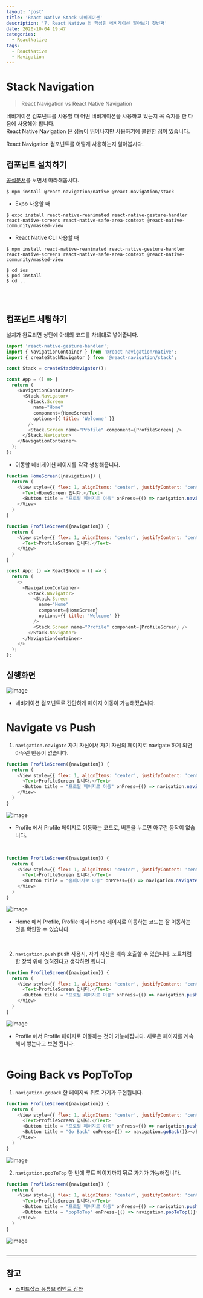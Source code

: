 ```yaml
---
layout: 'post'
title: 'React Native Stack 네비게이션'
description: '7. React Native 의 핵심인 네비게이션 알아보기 첫번째'
date: 2020-10-04 19:47
categories:
  - ReactNative
tags:
  - ReactNative
  - Navigation
---
```


# Stack Navigation
> React Navigation vs React Native Navigation

네비게이션 컴포넌트를 사용할 때 어떤 네비게이션을 사용하고 있는지 꼭 숙지를 한 다음에 사용해야 합니다.   
React Native Navigation 은 성능이 뛰어나지만 사용하기에 불편한 점이 있습니다. 


React Navigation 컴포넌트를 어떻게 사용하는지 알아봅시다. 


## 컴포넌트 설치하기 
[공식문서](https://reactnative.dev/docs/navigation)를 보면서 따라해봅시다. 

```
$ npm install @react-navigation/native @react-navigation/stack
```

* Expo 사용할 때 
```
$ expo install react-native-reanimated react-native-gesture-handler react-native-screens react-native-safe-area-context @react-native-community/masked-view
```

* React Native CLI 사용할 때
```
$ npm install react-native-reanimated react-native-gesture-handler react-native-screens react-native-safe-area-context @react-native-community/masked-view
```

```
$ cd ios
$ pod install
$ cd ..
```
<br/><br/>


## 컴포넌트 세팅하기
설치가 완료되면 상단에 아래의 코드를 차례대로 넣어줍니다. 
```javascript
import 'react-native-gesture-handler';
import { NavigationContainer } from '@react-navigation/native';
import { createStackNavigator } from '@react-navigation/stack';

const Stack = createStackNavigator();

const App = () => {
  return (
    <NavigationContainer>
      <Stack.Navigator>
        <Stack.Screen
          name="Home"
          component={HomeScreen}
          options={{ title: 'Welcome' }}
        />
        <Stack.Screen name="Profile" component={ProfileScreen} />
      </Stack.Navigator>
    </NavigationContainer>
  );
};
```

* 이동할 네비게이션 페이지를 각각 생성해줍니다. 

```javascript
function HomeScreen({navigation}) {
  return (
    <View style={{ flex: 1, alignItems: 'center', justifyContent: 'center' }}>
      <Text>HomeScreen 입니다.</Text>
      <Button title = "프로필 페이지로 이동" onPress={() => navigation.navigate('Profile')}></Button>
    </View>
  )
}

function ProfileScreen({navigation}) {
  return (
    <View style={{ flex: 1, alignItems: 'center', justifyContent: 'center' }}>
      <Text>ProfileScreen 입니다.</Text>
    </View>
  )
}

const App: () => React$Node = () => {
  return (
    <>
      <NavigationContainer>
        <Stack.Navigator>
          <Stack.Screen
            name="Home"
            component={HomeScreen}
            options={{ title: 'Welcome' }}
          />
          <Stack.Screen name="Profile" component={ProfileScreen} />
        </Stack.Navigator>
      </NavigationContainer>
    </>
  );
};
```

## 실행화면

![image](https://postfiles.pstatic.net/MjAyMDEwMDRfMjgz/MDAxNjAxODE3MjE5ODMy.KvCnHqRlNaW_Z4I0opLXFzfJGsCLkQXFvKCa7bVT9sgg.Rg0UQrFXd0EfLkkBrRnAf2SeluTNja64UrdOXXeMklYg.GIF.kid0739/Oct-04-2020_22-12-58.gif?type=w966)
* 네비게이션 컴포넌트로 간단하게 페이지 이동이 가능해졌습니다. 


# Navigate vs Push 


1. `navigation.navigate`
자기 자신에서 자기 자신의 페이지로 navigate 하게 되면 아무런 반응이 없습니다. 

```javascript
function ProfileScreen({navigation}) {
  return (
    <View style={{ flex: 1, alignItems: 'center', justifyContent: 'center' }}>
      <Text>ProfileScreen 입니다.</Text>
      <Button title = "프로필 페이지로 이동" onPress={() => navigation.navigate('Profile')}></Button>
    </View>
  )
}
```
![image](https://postfiles.pstatic.net/MjAyMDEwMDRfMTA5/MDAxNjAxODE3ODQ4NDQ5.QOfTnd_exyPGU-um9ex6jASUJecOSN8RZed2MR7M2Lgg.NU1mS7FuzMB3yp8TYP1b8yJnL5bvr-HbtmKIj6WqEPgg.GIF.kid0739/Oct-04-2020_22-22-56.gif?type=w966)

* Profile 에서 Profile 페이지로 이동하는 코드로, 버튼을 누르면 아무런 동작이 없습니다. 
<br/>

```javascript
function ProfileScreen({navigation}) {
  return (
    <View style={{ flex: 1, alignItems: 'center', justifyContent: 'center' }}>
      <Text>ProfileScreen 입니다.</Text>
      <Button title = "홈페이지로 이동" onPress={() => navigation.navigate('Home')}></Button>
    </View>
  )
}
```
![image](https://postfiles.pstatic.net/MjAyMDEwMDRfMjE0/MDAxNjAxODE3OTU3MjM0.wdeNdT9ccuSTJdtflyS0H-YXq0Ffp_4oDLqL_2JAceYg.pP1fxTiaN2rFMQhtxCXnunJlYR_nnA9aG9uyYUWCYdcg.GIF.kid0739/Oct-04-2020_22-25-31.gif?type=w966)

* Home 에서 Profile, Profile 에서 Home 페이지로 이동하는 코드는 잘 이동하는 것을 확인할 수 있습니다.  
<br/>

2. `navigation.push`
push 사용시, 자기 자신을 계속 호출할 수 있습니다. 노트처럼 한 장씩 위에 얹혀진다고 생각하면 됩니다. 

```javascript
function ProfileScreen({navigation}) {
  return (
    <View style={{ flex: 1, alignItems: 'center', justifyContent: 'center' }}>
      <Text>ProfileScreen 입니다.</Text>
      <Button title = "프로필 페이지로 이동" onPress={() => navigation.push('Profile')}></Button>
    </View>
  )
}
```

![image](https://postfiles.pstatic.net/MjAyMDEwMDRfMTIz/MDAxNjAxODE4MTEyNzE2.tW33Ad-YysZ6der5yS0s8A6XAJWYr4HJPmfeepT1x9Qg.AgBq9j4F5NY8HaUbdWitRxca4CuahmyJKO1wslsiv8kg.GIF.kid0739/Oct-04-2020_22-28-13.gif?type=w966)

* Profile 에서 Profile 페이지로 이동하는 것이 가능해집니다. 새로운 페이지를 계속해서 쌓는다고 보면 됩니다. 
<br/><br/>


# Going Back vs PopToTop

1. `navigation.goBack`
한 페이지씩 뒤로 가기가 구현됩니다. 


```javascript
function ProfileScreen({navigation}) {
  return (
    <View style={{ flex: 1, alignItems: 'center', justifyContent: 'center' }}>
      <Text>ProfileScreen 입니다.</Text>
      <Button title = "프로필 페이지로 이동" onPress={() => navigation.push('Profile')}></Button>
      <Button title = "Go Back" onPress={() => navigation.goBack()}></Button>
    </View>
  )
}
```

![image](https://postfiles.pstatic.net/MjAyMDEwMDRfMTcg/MDAxNjAxODE4NTA0NzM5.sNO2Coh2mzwoBcs9uDNG70rngMIglA__75VeI7EeyxYg.opDF0kar4XOIFr_Z0n4LI4Hb4tOHRDBFMATQGN_cRyog.GIF.kid0739/Oct-04-2020_22-34-24.gif?type=w966)
<br/>

2. `navigation.popToTop`
한 번에 루트 페이지까지 뒤로 가기가 가능해집니다.


```javascript
function ProfileScreen({navigation}) {
  return (
    <View style={{ flex: 1, alignItems: 'center', justifyContent: 'center' }}>
      <Text>ProfileScreen 입니다.</Text>
      <Button title = "프로필 페이지로 이동" onPress={() => navigation.push('Profile')}></Button>
      <Button title = "popToTop" onPress={() => navigation.popToTop()}></Button>
    </View>
  )
}
```

![image](https://postfiles.pstatic.net/MjAyMDEwMDRfOTAg/MDAxNjAxODE5MTcwNDYx.cpUk1-BDrYgVdgjo7SEjy_zaMobN8-BkIH2wfUbIMJsg.gFjMU6RdQtgmGWz3a_vsEJP2XeVMqYe3SKJnyDRsp3Ug.GIF.kid0739/Oct-04-2020_22-45-43.gif?type=w966)
<br/><br/>


***
## 참고
* [스피드잡스 유튜브 리액트 강좌](https://youtu.be/Sr5UOR4llXY)
